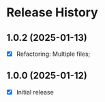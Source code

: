 # Release History



## 1.0.2 (2025-01-13)
- [x] Refactoring: Multiple files;



## 1.0.0 (2025-01-12)
- [x] Initial release
